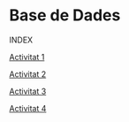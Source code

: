 # Base de Dades
INDEX

[Activitat 1](https://github.com/Shyrkoon/Base-de-dades/blob/master/Activitat1/Activitat1.md)

[Activitat 2](https://github.com/Shyrkoon/Base-de-dades/blob/master/Activitat2/Activitat2.md)

[Activitat 3](https://github.com/Shyrkoon/Base-de-dades/blob/master/Activitat3/Activitat3.md)

[Activitat 4](https://github.com/Shyrkoon/Base-de-dades/blob/master/Activitat5/Activitat5.md)
